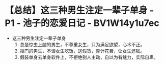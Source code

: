 # 【总结】这三种男生注定一辈子单身 - P1 - 池子的恋爱日记 - BV1W14y1u7ec

-   这三种男生注定一辈子单身
    1.  总是惊虫上脑的男生，不尊重女生，只为满足欲望，心术不正。
    2.  抠门的男生，不请女生吃饭，送假货，算计花费，让女生还钱。
    3.  假装单身去单身软件上，不拒绝别人主动，自以为有魅力，实际自卑。